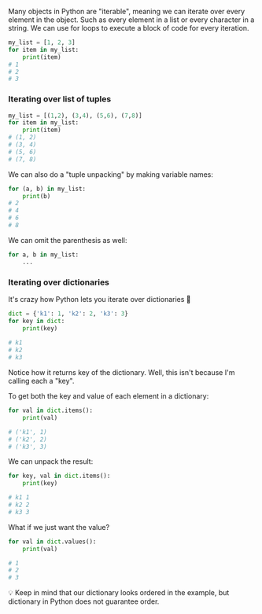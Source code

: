 
Many objects in Python are "iterable", meaning we can iterate over every element in the object.
Such as every element in a list or every character in a string.
We can use for loops to execute a block of code for every iteration.

```python
my_list = [1, 2, 3]
for item in my_list:
	print(item)
# 1
# 2
# 3
```

### Iterating over list of tuples

```python
my_list = [(1,2), (3,4), (5,6), (7,8)]
for item in my_list:
	print(item)
# (1, 2)
# (3, 4)
# (5, 6)
# (7, 8)
```

We can also do a "tuple unpacking" by making variable names:
```python
for (a, b) in my_list:
	print(b)
# 2
# 4
# 6
# 8
```
We can omit the parenthesis as well:
```python
for a, b in my_list:
	...
```

###  Iterating over dictionaries

It's crazy how Python lets you iterate over dictionaries 🤯

```python
dict = {'k1': 1, 'k2': 2, 'k3': 3}
for key in dict:
	print(key)
	
# k1
# k2
# k3
```
Notice how it returns key of the dictionary. Well, this isn't because I'm calling each a "key".

To get both the key and value of each element in a dictionary:
```python
for val in dict.items():
	print(val)

# ('k1', 1)
# ('k2', 2)
# ('k3', 3)
```
We can unpack the result:
```python
for key, val in dict.items():
	print(key)

# k1 1
# k2 2
# k3 3
```

What if we just want the value?
```python
for val in dict.values():
	print(val)

# 1
# 2
# 3
```

💡 Keep in mind that our dictionary looks ordered in the example, but dictionary in Python does not guarantee order.


